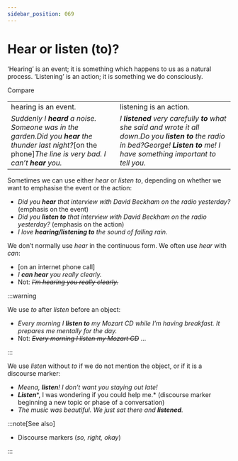 ```yaml
---
sidebar_position: 069
---
```


# Hear or listen (to)?

‘Hearing’ is an event; it is something which happens to us as a natural process. ‘Listening’ is an action; it is something we do consciously.

Compare

<table><tbody><tr valign="top"><td>hearing is an event.</td><td>listening is an action.</td></tr><tr valign="top"><td><i>Suddenly I </i><b><i>heard</i></b><i> a noise. Someone was in the garden.</i><i>Did you </i><b><i>hear</i></b><i> the thunder last night?</i>[on the phone]<i>The line is very bad. I can’t </i><b><i>hear</i></b><i> you.</i></td><td><i>I </i><b><i>listened</i></b><i> very carefully </i><b><i>to</i></b><i> what she said and wrote it all down.</i><i>Do you </i><b><i>listen to</i></b><i> the radio in bed?</i><i>George! </i><b><i>Listen to</i></b><i> me! I have something important to tell you.</i></td></tr></tbody></table>

Sometimes we can use either *hear* or *listen to*, depending on whether we want to emphasise the event or the action:

- *Did you **hear** that interview with David Beckham on the radio yesterday?* (emphasis on the event)
- *Did you **listen to** that interview with David Beckham on the radio yesterday?* (emphasis on the action)
- *I love **hearing/listening to** the sound of falling rain.*

We don’t normally use *hear* in the continuous form. We often use *hear* with *can*:

- \[on an internet phone call\]
- *I **can hear** you really clearly.*
- Not: *~~I’m hearing you really clearly.~~*

:::warning

We use *to* after *listen* before an object:

- *Every morning I **listen to** my Mozart CD while I’m having breakfast. It prepares me mentally for the day.*
- Not: *~~Every morning I listen my Mozart CD~~* …

:::

We use *listen* without *to* if we do not mention the object, or if it is a discourse marker:

- *Meena, **listen**! I don’t want you staying out late!*
- ***Listen****, I was wondering if you could help me.* (discourse marker beginning a new topic or phase of a conversation)
- *The music was beautiful. We just sat there and **listened**.*

:::note[See also]

- Discourse markers (*so, right, okay*)

:::
